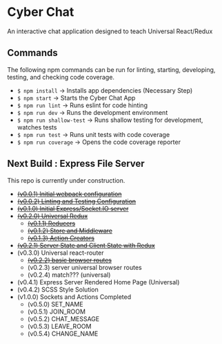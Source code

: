Cyber Chat
===========
An interactive chat application designed to teach Universal React/Redux

Commands
---------
The following npm commands can be run for linting, starting, developing, testing, and checking code coverage.

* `$ npm install` -> Installs app dependencies (Necessary Step)
* `$ npm start` -> Starts the Cyber Chat App
* `$ npm run lint` -> Runs eslint for code hinting
* `$ npm run dev` -> Runs the development environment
* `$ npm run shallow-test` -> Runs shallow testing for development, watches tests
* `$ npm run test` -> Runs unit tests with code coverage
* `$ npm run coverage` -> Opens the code coverage reporter

Next Build : Express File Server
---------------------------------------
This repo is currently under construction. 

* [~~(v0.0.1) Initial webpack configuration~~](https://github.com/MoonTahoe/cyber-chat/tree/v0.0.1)
* [~~(v0.0.2) Linting and Testing Configuration~~](https://github.com/MoonTahoe/cyber-chat/tree/v0.0.2)
* [~~(v0.1.0) Initial Express/Socket.IO server~~](https://github.com/MoonTahoe/cyber-chat/tree/v0.1.0)
* [~~(v0.2.0) Universal Redux~~](https://github.com/MoonTahoe/cyber-chat/tree/v0.2.0)
    * [~~(v0.1.1) Reducers~~](https://github.com/MoonTahoe/cyber-chat/tree/v0.1.1)
    * [~~(v0.1.2) Store and Middleware~~](https://github.com/MoonTahoe/cyber-chat/tree/v0.1.2)
    * [~~(v0.1.3) Action Creators~~](https://github.com/MoonTahoe/cyber-chat/tree/v0.1.3)
* [~~(v0.2.1) Server State and Client State with Redux~~](https://github.com/MoonTahoe/cyber-chat/tree/v0.2.1)    
* (v0.3.0) Universal react-router 
    * [~~(v0.2.2) basic browser routes~~](https://github.com/MoonTahoe/cyber-chat/tree/v0.2.2)
    * (v0.2.3) server universal browser routes
    * (v0.2.4) match??? (universal)
* (v0.4.1) Express Server Rendered Home Page (Universal)
* (v0.4.2) SCSS Style Solution        
* (v1.0.0) Sockets and Actions Completed
    * (v0.5.0) SET_NAME
    * (v0.5.1) JOIN_ROOM
    * (v0.5.2) CHAT_MESSAGE
    * (v0.5.3) LEAVE_ROOM
    * (v0.5.4) CHANGE_NAME